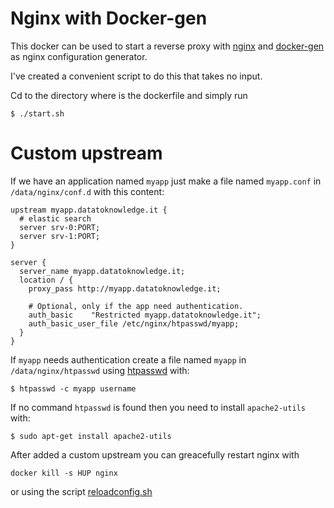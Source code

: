# Nginx with Docker-gen
This docker can be used to start a reverse proxy with [nginx](http://nginx.org/en/) and [docker-gen](https://github.com/jwilder/docker-gen) as nginx configuration generator.

I've created a convenient script to do this that takes no input.

Cd to the directory where is the dockerfile and simply run

```
$ ./start.sh
```

# Custom upstream
If we have an application named `myapp` just make a file named `myapp.conf` in `/data/nginx/conf.d` with this content:

```
upstream myapp.datatoknowledge.it {
  # elastic search
  server srv-0:PORT;
  server srv-1:PORT;
}

server {
  server_name myapp.datatoknowledge.it;
  location / {
    proxy_pass http://myapp.datatoknowledge.it;

    # Optional, only if the app need authentication.
    auth_basic    "Restricted myapp.datatoknowledge.it";
    auth_basic_user_file /etc/nginx/htpasswd/myapp;
  }
}
```

If `myapp` needs authentication create a file named `myapp` in `/data/nginx/htpasswd` using [htpasswd](http://httpd.apache.org/docs/2.2/programs/htpasswd.html) with:

```
$ htpasswd -c myapp username
```

If no command `htpasswd` is found then you need to install `apache2-utils` with:

```
$ sudo apt-get install apache2-utils
```

After added a custom upstream you can greacefully restart nginx with

```
docker kill -s HUP nginx
```

or using the script [reloadconfig.sh](reloadconfig.sh)

